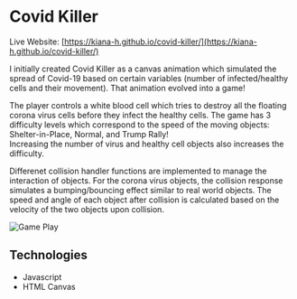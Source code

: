 # Covid Killer

Live Website: [https://kiana-h.github.io/covid-killer/](https://kiana-h.github.io/covid-killer/)

I initially created Covid Killer as a canvas animation which simulated the spread of Covid-19 based on certain variables (number of infected/healthy cells and their movement). That animation evolved into a game!  

The player controls a white blood cell which tries to destroy all the floating corona virus cells before they infect the healthy cells.
The game has 3 difficulty levels which correspond to the speed of the moving objects: Shelter-in-Place, Normal, and Trump Rally!  
Increasing the number of virus and healthy cell objects also increases the difficulty.  

Differenet collision handler functions are implemented to manage the interaction of objects. For the corona virus objects, the collision response simulates a bumping/bouncing effect similar to real world objects. The speed and angle of each object after collision is calculated based on the velocity of the two objects upon collision.  
  
  

![Game Play](https://github.com/kiana-h/covid-killer/blob/main/readme_assets/gameplay.gif)

## Technologies

- Javascript 
- HTML Canvas
